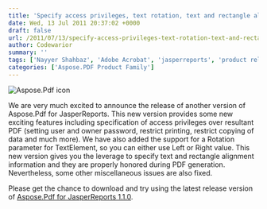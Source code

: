 ```yaml
---
title: 'Specify access privileges, text rotation, text and rectangle alignment support'
date: Wed, 13 Jul 2011 20:37:02 +0000
draft: false
url: /2011/07/13/specify-access-privileges-text-rotation-text-and-rectangle-alignment/
author: Codewarior
summary: ''
tags: ['Nayyer Shahbaz', 'Adobe Acrobat', 'jasperreports', 'product release', 'text alignment', 'text rotation']
categories: ['Aspose.PDF Product Family']
---
```


![Aspose.Pdf icon][1]

We are very much excited to announce the release of another version of Aspose.Pdf for JasperReports. This new version provides some new exciting features including specification of access privileges over resultant PDF (setting user and owner password, restrict printing, restrict copying of data and much more). We have also added the support for a Rotation parameter for TextElement, so you can either use Left or Right value. This new version gives you the leverage to specify text and rectangle alignment information and they are properly honored during PDF generation. Nevertheless, some other miscellaneous issues are also fixed.

Please get the chance to download and try using the latest release version of [Aspose.Pdf for JasperReports 1.1.0][2].




[1]: http://www.aspose.com/Images/aspose.pdf-logo2.jpg
[2]: http://www.aspose.com/community/files/67/jasperreports-exporters/aspose.pdf-for-jasperreports/entry316231.aspx




